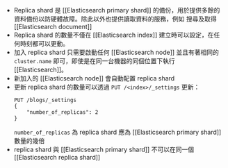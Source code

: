 - Replica shard 是 [[Elasticsearch primary shard]] 的備份，用於提供多餘的資料備份以防硬體故障。除此以外也提供讀取資料的服務，例如 搜尋及取得 [[Elasticsearch document]]
- Replica shard 的數量不僅在 [[Elasticsearch index]] 建立時可以設定，在任何時刻都可以更動。
- 加入 replica shard 只需要啟動任何 [[Elasticsearch node]] 並且有著相同的 `cluster.name` 即可，即使是在同一台機器的同個位置下執行 [[Elasticsearch]]。
-  新加入的 [[Elasticsearch node]] 會自動配置 replica shard
-  更新 replica shard 的數量可以透過 `PUT /<index>/_settings` 更新：
	```
	PUT /blogs/_settings
	{
		"number_of_replicas": 2
	}
	```
	`number_of_replicas` 為 replica shard 應為 [[Elasticsearch primary shard]] 數量的幾倍
- replica shard 與 [[Elasticsearch primary shard]] 不可以在同一個 [[Elasticsearch replica shard]]